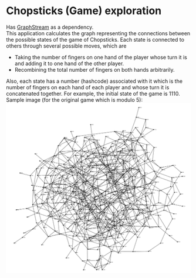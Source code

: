 # Chopsticks (Game) exploration
Has [GraphStream](http://graphstream-project.org/) as a dependency.  
This application calculates the graph representing the connections between the possible states of the game of Chopsticks.
Each state is connected to others through several possible moves, which are  
* Taking the number of fingers on one hand of the player whose turn it is and adding it to one hand of the other player.
* Recombining the total number of fingers on both hands arbitrarily.  
 
Also, each state has a number (hashcode) associated with it which is the number of fingers on each hand of each player
and whose turn it is concatenated together. For example, the initial state of the game is 1110.  
Sample image (for the original game which is modulo 5):
![Graph of game states](/src/rpsgame/images/graph.png)
